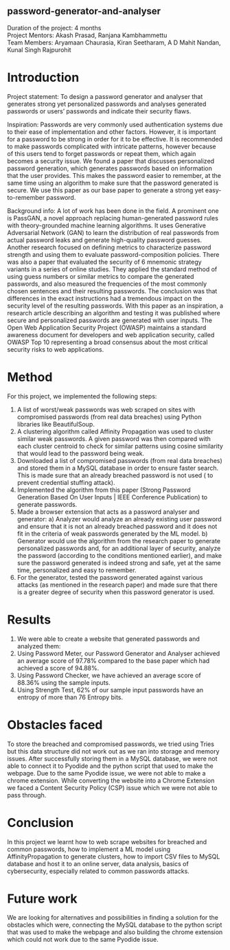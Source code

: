 ## password-generator-and-analyser

Duration of the project: 4 months <br>
Project Mentors: Akash Prasad, Ranjana Kambhammettu<br>
Team Members: Aryamaan Chaurasia, Kiran Seetharam, A D Mahit Nandan, Kunal Singh Rajpurohit

# Introduction
Project statement: To design a password generator and analyser that generates strong yet personalized passwords and analyses generated passwords or users’ passwords and indicate their security flaws.<br>

Inspiration: Passwords are very commonly used authentication systems due to their ease of implementation and other factors. However, it is important for a password to be strong in order for it to be effective. It is recommended to make passwords complicated with intricate patterns, however because of this users tend to forget passwords or repeat them, which again becomes a security issue. We found a paper that discusses personalized password generation, which generates passwords based on information that the user provides. This makes the password easier to remember, at the same time using an algorithm to make sure that the password generated is secure. We use this paper as our base paper to generate a strong yet easy-to-remember password.<br>

Background info: A lot of work has been done in the field. A prominent one is PassGAN, a novel approach replacing human-generated password rules with theory-grounded machine learning algorithms. It uses Generative Adversarial Network (GAN) to learn the distribution of real passwords from actual password leaks and generate high-quality password guesses. Another research focused on defining metrics to characterize password strength and using them to evaluate password-composition policies. There was also a paper that evaluated the security of 6 mnemonic strategy variants in a series of online studies. They applied the standard method of using guess numbers or similar metrics to compare the generated passwords, and also measured the frequencies of the most commonly chosen sentences and their resulting passwords. The conclusion was that differences in the exact instructions had a tremendous impact on the security level of the resulting passwords. With this paper as an inspiration, a research article describing an algorithm and testing it was published where secure and personalized passwords are generated with user inputs. The Open Web Application Security Project (OWASP) maintains a standard awareness document for developers and web application security, called OWASP Top 10 representing a broad consensus about the most critical security risks to web applications.

# Method
For this project, we implemented the following steps:
1) A list of worst/weak passwords was web scraped on sites with compromised passwords (from real data breaches) using Python libraries like BeautifulSoup.
2) A clustering algorithm called Affinity Propagation was used to cluster similar weak passwords. A given password was then compared with each cluster centroid to check for similar patterns using cosine similarity that would lead to the password being weak.
3) Downloaded a list of compromised passwords (from real data breaches) and stored them in a MySQL database in order to ensure faster search. This is made sure  that an already breached password is not used ( to prevent credential stuffing attack). 
4) Implemented the algorithm from this paper (Strong Password Generation Based On User Inputs | IEEE Conference Publication) to generate passwords.
5) Made a browser extension that acts as a password analyser and generator:
a) Analyzer would analyze an already existing user password and ensure that it is not an already breached password and it does not fit in the criteria of weak passwords generated by the ML model.
b) Generator would use the algorithm from the research paper to generate personalized passwords and, for an additional layer of security, analyze the password (according to the conditions mentioned earlier), and make sure the password generated is indeed strong and safe, yet at the same time, personalized and easy to remember.
6) For the generator, tested the password generated against various attacks (as mentioned in the research paper) and made sure that there is a greater degree of security when this password generator is used.

# Results
1) We were able to create a website that generated passwords and analyzed them:
2) Using Password Meter, our Password Generator and Analyser achieved an average score of 97.78% compared to the base paper which had achieved a score of 94.88%.
3) Using Password Checker, we have achieved an average score of 88.36% using the sample inputs.
4) Using Strength Test, 62% of our sample input passwords have an entropy of more than 76 Entropy bits.

# Obstacles faced
To store the breached and compromised passwords, we tried using Tries but this data structure did not work out as we ran into storage and memory issues.
After successfully storing them in a MySQL database, we were not able to connect it to Pyodide and the python script that used to make the webpage.
Due to the same Pyodide issue, we were not able to make a chrome extension.
While converting the website into a Chrome Extension we faced a Content Security Policy
(CSP) issue which we were not able to pass through.

# Conclusion
In this project we learnt how to web scrape websites for breached and common passwords, how to implement a ML model using AffinityPropagation to generate clusters, how to import CSV files to MySQL database and host it to an online server, data analysis, basics of cybersecurity, especially related to common passwords attacks.

# Future work
We are looking for alternatives and possibilities in finding a solution for the obstacles which were, connecting the MySQL database to the python script that was used to make the webpage and also building the chrome extension which could not work due to the same Pyodide issue.
